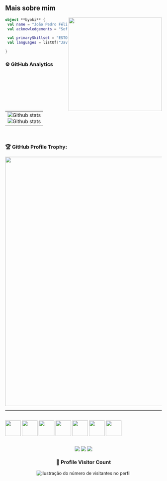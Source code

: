 ## Mais sobre mim

<img align="right" width="300" src="https://i2.wp.com/allhtaccess.info/wp-content/uploads/2018/03/programming.gif?fit=1281%2C716&ssl=1" />

```kotlin
object **byoki** {
 val name = "João Pedro Félix Velho"
 val acknowledgements = "Software Engineer"

 val primarySkillset = "ESTOU ESTUDANDO"
 val languages = listOf("Java", "Spring Boot", "PostgreSQL")

}
```
### ⚙️ GitHub Analytics


<table>
  <tr>
    <td>
      <img
        align="center"
        src="https://github-readme-stats.vercel.app/api?username=tiofelx&theme=github_dark&hide_border=false&include_all_commits=true&count_private=true"
        alt="Github stats"
      />
      <br />
      <img
        align="center"
        src="https://github-readme-streak-stats.herokuapp.com/?user=tiofelx&theme=github_dark&hide_border=false"
        alt="Github stats"
      />
    </td>
  </tr>
</table>
<br />

### 🏆 GitHub Profile Trophy:

<p align="center">
  <a
    href="https://github.com/ryo-ma/github-profile-trophy"
    title="repositório de troféus"
  >
    <img
      width="800"
      src="https://github-profile-trophy.vercel.app/?username=victormoreiraofc&column=8&theme=darkhub&no-frame=true&no-bg=true"
    />
  </a>
</p>

---

<div align="center" style="display: inline-block"> <br>
          <img height="50em" src="https://cdn.jsdelivr.net/gh/devicons/devicon/icons/javascript/javascript-original.svg" />
          <img height="50em" src="https://cdn.jsdelivr.net/gh/devicons/devicon/icons/nodejs/nodejs-original.svg" />
          <img height="50em" src="https://cdn.jsdelivr.net/gh/devicons/devicon/icons/typescript/typescript-original.svg" />
          <img height="50em" src="https://cdn.jsdelivr.net/gh/devicons/devicon/icons/nestjs/nestjs-plain.svg" />
          <img height="50em" src="https://cdn.jsdelivr.net/gh/devicons/devicon/icons/nextjs/nextjs-original.svg"" />
          <img height="50em" src="https://cdn.jsdelivr.net/gh/devicons/devicon/icons/microsoftsqlserver/microsoftsqlserver-plain.svg" />
          <img height="50em" src="https://cdn.jsdelivr.net/gh/devicons/devicon/icons/mongodb/mongodb-original.svg" />
</div>

## 
<div align="center">
 <a href="https://wa.me/5517997322424" target="_blank"><img src="https://img.shields.io/badge/WhatsApp-25D366?style=for-the-badge&logo=whatsapp&logoColor=white" target="_blank"></a>
 <a href="https://www.linkedin.com/in/jpfelixvelho/" target="_blank"><img src="https://img.shields.io/badge/LinkedIn-0077B5?style=for-the-badge&logo=linkedin&logoColor=white" target="_blank"></a>
 <a href="mailto: rjoaomax@gmail.com" target="_blank"><img src="https://img.shields.io/badge/Gmail-D14836?style=for-the-badge&logo=gmail&logoColor=white" target="_blank"></a>
</div>

<div align="center">
  <h3><b>📍 Profile Visitor Count</b></h3>
</div>

<p align="center">
  <img
    src="https://profile-counter.glitch.me/tiofelx/count.svg"
    alt="Ilustração do número de visitantes no perfil"
  />
</p>
          

